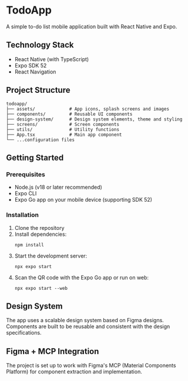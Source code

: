 # TodoApp

A simple to-do list mobile application built with React Native and Expo.

## Technology Stack

- React Native (with TypeScript)
- Expo SDK 52
- React Navigation

## Project Structure

```
todoapp/
├── assets/             # App icons, splash screens and images
├── components/         # Reusable UI components
├── design-system/      # Design system elements, theme and styling
├── screens/            # Screen components
├── utils/              # Utility functions
├── App.tsx             # Main app component
└── ...configuration files
```

## Getting Started

### Prerequisites

- Node.js (v18 or later recommended)
- Expo CLI
- Expo Go app on your mobile device (supporting SDK 52)

### Installation

1. Clone the repository
2. Install dependencies:
   ```
   npm install
   ```
3. Start the development server:
   ```
   npx expo start
   ```
4. Scan the QR code with the Expo Go app or run on web:
   ```
   npx expo start --web
   ```

## Design System

The app uses a scalable design system based on Figma designs. Components are built to be reusable and consistent with the design specifications.

## Figma + MCP Integration

The project is set up to work with Figma's MCP (Material Components Platform) for component extraction and implementation. 